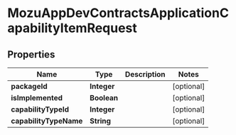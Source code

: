 
# MozuAppDevContractsApplicationCapabilityItemRequest

## Properties
Name | Type | Description | Notes
------------ | ------------- | ------------- | -------------
**packageId** | **Integer** |  |  [optional]
**isImplemented** | **Boolean** |  |  [optional]
**capabilityTypeId** | **Integer** |  |  [optional]
**capabilityTypeName** | **String** |  |  [optional]



